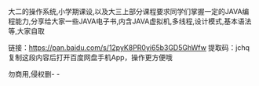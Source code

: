 大二的操作系统,小学期课设,以及大三上部分课程要求同学们掌握一定的JAVA编程能力,分享给大家一些JAVA电子书,内含JAVA虚拟机,多线程,设计模式,基本语法等,大家自取

链接：https://pan.baidu.com/s/12pyK8PR0yi65b3GD5GhWfw 
提取码：jchq 
复制这段内容后打开百度网盘手机App，操作更方便哦



勿商用,侵权删- -